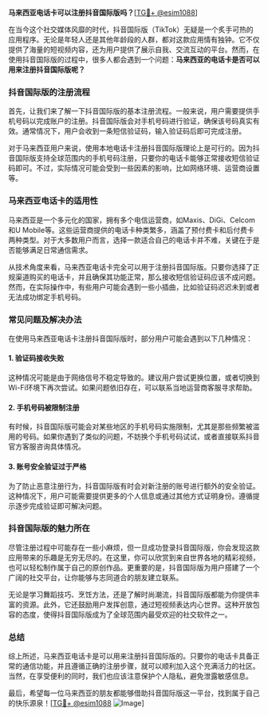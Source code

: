 **马来西亚电话卡可以注册抖音国际版吗？**[[TG💪+ @esim1088](https://t.me/s/esim1088)]

在当今这个社交媒体风靡的时代，抖音国际版（TikTok）无疑是一个炙手可热的应用程序。无论是年轻人还是其他年龄段的人群，都对这款应用情有独钟。它不仅提供了海量的短视频内容，还为用户提供了展示自我、交流互动的平台。然而，在使用抖音国际版的过程中，很多人都会遇到一个问题：**马来西亚的电话卡是否可以用来注册抖音国际版呢？**

### 抖音国际版的注册流程

首先，让我们来了解一下抖音国际版的基本注册流程。一般来说，用户需要提供手机号码以完成账户的注册。抖音国际版会对手机号码进行验证，确保该号码真实有效。通常情况下，用户会收到一条短信验证码，输入验证码后即可完成注册。

对于马来西亚用户来说，使用本地电话卡注册抖音国际版理论上是可行的。因为抖音国际版支持全球范围内的手机号码注册，只要你的电话卡能够正常接收短信验证码即可。不过，实际情况可能会受到一些因素的影响，比如网络环境、运营商设置等。

### 马来西亚电话卡的适用性

马来西亚是一个多元化的国家，拥有多个电信运营商，如Maxis、DiGi、Celcom和U Mobile等。这些运营商提供的电话卡种类繁多，涵盖了预付费卡和后付费卡两种类型。对于大多数用户而言，选择一款适合自己的电话卡并不难，关键在于是否能够满足日常通信需求。

从技术角度来看，马来西亚电话卡完全可以用于注册抖音国际版。只要你选择了正规渠道购买的电话卡，并且确保其功能正常，那么接收短信验证码应该不成问题。然而，在实际操作中，有些用户可能会遇到一些小插曲，比如验证码迟迟未到或者无法成功绑定手机号码。

### 常见问题及解决办法

在使用马来西亚电话卡注册抖音国际版时，部分用户可能会遇到以下几种情况：

#### 1. 验证码接收失败
这种情况可能是由于网络信号不稳定导致的。建议用户尝试更换位置，或者切换到Wi-Fi环境下再次尝试。如果问题依旧存在，可以联系当地运营商客服寻求帮助。

#### 2. 手机号码被限制注册
有时候，抖音国际版可能会对某些地区的手机号码实施限制，尤其是那些频繁被滥用的号码。如果你遇到了类似的问题，不妨换个手机号码试试，或者直接联系抖音官方客服咨询具体情况。

#### 3. 账号安全验证过于严格
为了防止恶意注册行为，抖音国际版有时会对新注册的账号进行额外的安全验证。这种情况下，用户可能需要提供更多的个人信息或通过其他方式证明身份。遵循提示逐步完成验证即可解决问题。

### 抖音国际版的魅力所在

尽管注册过程中可能存在一些小麻烦，但一旦成功登录抖音国际版，你会发现这款应用带来的乐趣是无穷无尽的。在这里，你可以欣赏到来自世界各地的精彩视频，也可以轻松制作属于自己的原创作品。更重要的是，抖音国际版为用户搭建了一个广阔的社交平台，让你能够与志同道合的朋友建立联系。

无论是学习舞蹈技巧、烹饪方法，还是了解时尚潮流，抖音国际版都能为你提供丰富的资源。此外，它还鼓励用户发挥创意，通过短视频表达内心世界。这种开放包容的态度，使得抖音国际版成为了全球范围内最受欢迎的社交软件之一。

### 总结

综上所述，马来西亚电话卡是可以用来注册抖音国际版的。只要你的电话卡具备正常的通信功能，并且遵循正确的注册步骤，就可以顺利加入这个充满活力的社区。当然，在享受便利的同时，我们也应该注意保护个人隐私，避免泄露敏感信息。

最后，希望每一位马来西亚的朋友都能够借助抖音国际版这一平台，找到属于自己的快乐源泉！[[TG💪+ @esim1088](https://t.me/s/esim1088) ![Image](https://i.postimg.cc/4NQfJmqS/Snipaste-2025-05-13-00-14-12.png)]